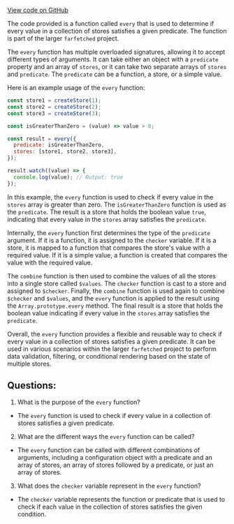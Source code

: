 [View code on GitHub](https://github.com/igorkamyshev/farfetched/packages/core/src/libs/patronus/every.ts)

The code provided is a function called `every` that is used to determine if every value in a collection of stores satisfies a given predicate. The function is part of the larger `farfetched` project.

The `every` function has multiple overloaded signatures, allowing it to accept different types of arguments. It can take either an object with a `predicate` property and an array of `stores`, or it can take two separate arrays of `stores` and `predicate`. The `predicate` can be a function, a store, or a simple value.

Here is an example usage of the `every` function:

```javascript
const store1 = createStore(1);
const store2 = createStore(2);
const store3 = createStore(3);

const isGreaterThanZero = (value) => value > 0;

const result = every({
  predicate: isGreaterThanZero,
  stores: [store1, store2, store3],
});

result.watch((value) => {
  console.log(value); // Output: true
});
```

In this example, the `every` function is used to check if every value in the `stores` array is greater than zero. The `isGreaterThanZero` function is used as the `predicate`. The result is a store that holds the boolean value `true`, indicating that every value in the `stores` array satisfies the `predicate`.

Internally, the `every` function first determines the type of the `predicate` argument. If it is a function, it is assigned to the `checker` variable. If it is a store, it is mapped to a function that compares the store's value with a required value. If it is a simple value, a function is created that compares the value with the required value.

The `combine` function is then used to combine the values of all the stores into a single store called `$values`. The `checker` function is cast to a store and assigned to `$checker`. Finally, the `combine` function is used again to combine `$checker` and `$values`, and the `every` function is applied to the result using the `Array.prototype.every` method. The final result is a store that holds the boolean value indicating if every value in the `stores` array satisfies the `predicate`.

Overall, the `every` function provides a flexible and reusable way to check if every value in a collection of stores satisfies a given predicate. It can be used in various scenarios within the larger `farfetched` project to perform data validation, filtering, or conditional rendering based on the state of multiple stores.
## Questions: 
 1. What is the purpose of the `every` function?
- The `every` function is used to check if every value in a collection of stores satisfies a given predicate.

2. What are the different ways the `every` function can be called?
- The `every` function can be called with different combinations of arguments, including a configuration object with a predicate and an array of stores, an array of stores followed by a predicate, or just an array of stores.

3. What does the `checker` variable represent in the `every` function?
- The `checker` variable represents the function or predicate that is used to check if each value in the collection of stores satisfies the given condition.